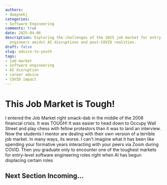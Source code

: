 ```yaml
---
authors:
- dwaynekj
categories:
- Software Engineering
comments: true
date: 2025-04-06
description: Exploring the challenges of the 2025 job market for entry-level software
  engineers amidst AI disruptions and post-COVID realities.
draft: false
slug: advice-to-youth
tags:
- job market
- software engineering
- AI disruption
- career advice
- COVID impact
---
```


# This Job Market is Tough!

I entered the Job Market right smack-dab in the middle of the 2008 financial crisis. It was TOUGH! It was easier to head down to Occupy Wall Street and play chess with fellow protestors than it was to land an interview. Now the students I mentor are dealing with their own version of a terrible job market. In many ways, its worse. I can't imagine what it has been like spending your formative years interacting with your peers via Zoom during COVID. Then you graduate only to encounter one of the toughest markets for entry-level software engineering roles right when AI has begun displacing certain roles


## Next Section Incoming...